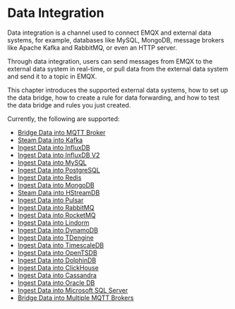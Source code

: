 # Data Integration

Data integration is a channel used to connect EMQX and external data systems, for example, databases like MySQL, MongoDB, message brokers like Apache Kafka and RabbitMQ, or even an HTTP server.

Through data integration, users can send messages from EMQX to the external data system in real-time, or pull data from the external data system and send it to a topic in EMQX.

This chapter introduces the supported external data systems, how to set up the data bridge, how to create a rule for data forwarding, and how to test the data bridge and rules you just created. 

Currently, the following are supported:

- [Bridge Data into MQTT Broker](../rule/bridge_mqtt.md)
- [Steam Data into Kafka](../rule/bridge_kafka.md)
- [Ingest Data into InfluxDB](../rule/backend_influxdb.md)
- [Ingest Data into InfluxDB V2](../rule/backend_influxdb_v2.md)
- [Ingest Data into MySQL](../rule/backend_mysql.md)
- [Ingest Data into PostgreSQL](../rule/backend_pgsql.md)
- [Ingest Data into Redis](../rule/backend_redis.md)
- [Ingest Data into MongoDB](../rule/backend_mongodb.md)
- [Steam Data into HStreamDB](../rule/backend_hstreamdb.md)
- [Ingest Data into Pulsar](../rule/bridge_pulsar.md)
- [Ingest Data into RabbitMQ](../rule/bridge_rabbitmq.md)
- [Ingest Data into RocketMQ](../rule/bridge_rocketmq.md)
- [Ingest Data into Lindorm](../rule/backend_lindorm.md)
- [Ingest Data into DynamoDB](../rule/backend_dynamodb.md)
- [Ingest Data into TDengine](../rule/backend_tdengine.md)
- [Ingest Data into TimescaleDB](../rule/backend_timescaledb.md)
- [Ingest Data into OpenTSDB](../rule/backend_opentsdb.md)
- [Ingest Data into DolphinDB](../rule/backend_dolphindb.md)
- [Ingest Data into ClickHouse](../rule/backend_clickhouse.md)
- [Ingest Data into Cassandra](../rule/backend_cassandra.md)
- [Ingest Data into Oracle DB](../rule/backend_oracle.md)
- [Ingest Data into Microsoft SQL Server](../rule/backend_sqlserver.md)
- [Bridge Data into Multiple MQTT Brokers](../rule/bridge_emqx.md)